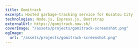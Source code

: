```yaml
---
title: Gomitrack
excerpt: Hosted garbage-tracking service for Kusatsu City
technologies: Node.js, Express.js, Bootstrap
externalUrl: https://gomitrack.now.sh/
coverImage: "/assets/projects/gomitrack-screenshot.png"
ogImage:
  url: "/assets/projects/gomitrack-screenshot.png"
---
```

